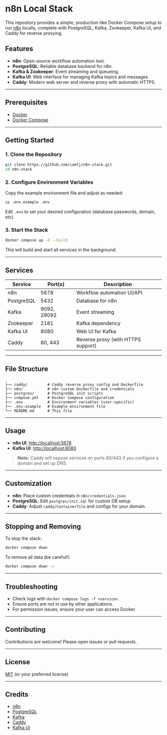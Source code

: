 # n8n Local Stack

This repository provides a simple, production-like Docker Compose setup to run [n8n](https://n8n.io/) locally, complete with PostgreSQL, Kafka, Zookeeper, Kafka UI, and Caddy for reverse proxying.

## Features

- **n8n**: Open-source workflow automation tool.
- **PostgreSQL**: Reliable database backend for n8n.
- **Kafka & Zookeeper**: Event streaming and queueing.
- **Kafka UI**: Web interface for managing Kafka topics and messages.
- **Caddy**: Modern web server and reverse proxy with automatic HTTPS.

---

## Prerequisites

- [Docker](https://www.docker.com/get-started)
- [Docker Compose](https://docs.docker.com/compose/install/)

---

## Getting Started

### 1. Clone the Repository

```bash
git clone https://github.com/iamfj/n8n-stack.git
cd n8n-stack
```

### 2. Configure Environment Variables

Copy the example environment file and adjust as needed:

```bash
cp .env.example .env
```

Edit `.env` to set your desired configuration (database passwords, domain, etc).

### 3. Start the Stack

```bash
docker compose up -d --build
```

This will build and start all services in the background.

---

## Services

| Service     | Port(s)      | Description                                 |
|-------------|--------------|---------------------------------------------|
| n8n         | 5678         | Workflow automation UI/API                  |
| PostgreSQL  | 5432         | Database for n8n                            |
| Kafka       | 9092, 29092  | Event streaming                             |
| Zookeeper   | 2181         | Kafka dependency                            |
| Kafka UI    | 8080         | Web UI for Kafka                            |
| Caddy       | 80, 443      | Reverse proxy (with HTTPS support)          |

---

## File Structure

```
.
├── caddy/         # Caddy reverse proxy config and Dockerfile
├── n8n/           # n8n custom Dockerfile and credentials
├── postgres/      # PostgreSQL init scripts
├── compose.yml    # Docker Compose configuration
├── .env           # Environment variables (user-specific)
├── .env.example   # Example environment file
└── README.md      # This file
```

---

## Usage

- **n8n UI**: [http://localhost:5678](http://localhost:5678)
- **Kafka UI**: [http://localhost:8080](http://localhost:8080)

> **Note:** Caddy will expose services on ports 80/443 if you configure a domain and set up DNS.

---

## Customization

- **n8n**: Place custom credentials in `n8n/credentials.json`.
- **PostgreSQL**: Edit `postgres/init.sql` for custom DB setup.
- **Caddy**: Adjust `caddy/Containerfile` and configs for your domain.

---

## Stopping and Removing

To stop the stack:

```bash
docker compose down
```

To remove all data (be careful!):

```bash
docker compose down -v
```

---

## Troubleshooting

- Check logs with `docker compose logs -f <service>`.
- Ensure ports are not in use by other applications.
- For permission issues, ensure your user can access Docker.

---

## Contributing

Contributions are welcome! Please open issues or pull requests.

---

## License

[MIT](LICENSE) (or your preferred license)

---

## Credits

- [n8n](https://n8n.io/)
- [PostgreSQL](https://www.postgresql.org/)
- [Kafka](https://kafka.apache.org/)
- [Caddy](https://caddyserver.com/)
- [Kafka UI](https://github.com/provectus/kafka-ui)
